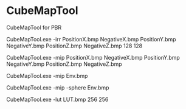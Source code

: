 # CubeMapTool
CubeMapTool for PBR

CubeMapTool.exe -irr PositionX.bmp NegativeX.bmp PositionY.bmp NegativeY.bmp PositionZ.bmp NegativeZ.bmp 128 128

CubeMapTool.exe -mip PositionX.bmp NegativeX.bmp PositionY.bmp NegativeY.bmp PositionZ.bmp NegativeZ.bmp

CubeMapTool.exe -mip Env.bmp

CubeMapTool.exe -mip -sphere Env.bmp

CubeMapTool.exe -lut LUT.bmp 256 256
